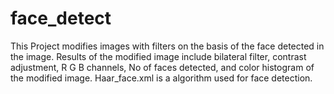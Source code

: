 # face_detect
This Project modifies images with filters on the basis of the face detected in the image. Results of the modified image include bilateral filter, contrast adjustment, R G B channels, No of faces detected, and color histogram of the modified image.
Haar_face.xml is a  algorithm  used for face detection.
